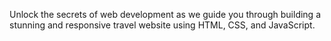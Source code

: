 
Unlock the secrets of web development as we guide you through building a stunning and responsive travel website using HTML, CSS, and JavaScript.

